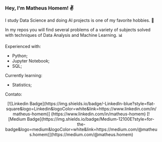 ### Hey, I'm Matheus Homem! ✌

I study Data Science and doing AI projects is one of my favorite hobbies. 🤖

In my repos you will find several problems of a variety of subjects solved with techniques of Data Analysis and Machine Learning. 📊

Experienced with:
 - Python;
 - Jupyter Notebook;
 - SQL;

Currently learning:
 - Statistics;

Contato:

<p align="center">
  [![Linkedin Badge](https://img.shields.io/badge/-LinkedIn-blue?style=flat-square&logo=Linkedin&logoColor=white&link=https://www.linkedin.com/in/matheus-homem)]   (https://www.linkedin.com/in/matheus-homem) [![Medium Badge](https://img.shields.io/badge/Medium-12100E?style=for-the- badge&logo=medium&logoColor=white&link=https://medium.com/@matheus.homem)](https://medium.com/@matheus.homem)
</p>
